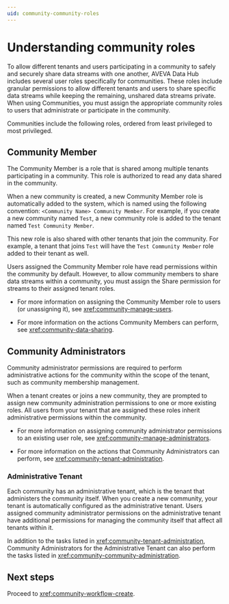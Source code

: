 ```yaml
---
uid: community-community-roles
---
```


# Understanding community roles

To allow different tenants and users participating in a community to safely and securely share data streams with one another, AVEVA Data Hub includes several user roles specifically for communities. These roles include granular permissions to allow different tenants and users to share specific data streams while keeping the remaining, unshared data streams private. When using Communities, you must assign the appropriate community roles to users that administrate or participate in the community.

Communities include the following roles, ordered from least privileged to most privileged.

## Community Member

The Community Member is a role that is shared among multiple tenants participating in a community. This role is authorized to read any data shared in the community.

When a new community is created, a new Community Member role is automatically added to the system, which is named using the following convention: `<Community Name> Community Member`. For example, if you create a new community named `Test`, a new community role is added to the tenant named `Test Community Member`.

This new role is also shared with other tenants that join the community. For example, a tenant that joins `Test` will have the `Test Community Member` role added to their tenant as well.

Users assigned the Community Member role have read permissions within the community by default. However, to allow community members to share data streams within a community, you must assign the Share permission for streams to their assigned tenant roles.

- For more information on assigning the Community Member role to users (or unassigning it), see <xref:community-manage-users>.

- For more information on the actions Community Members can perform, see <xref:community-data-sharing>.

## Community Administrators

Community administrator permissions are required to perform administrative actions for the community within the scope of the tenant, such as community membership management.

When a tenant creates or joins a new community, they are prompted to assign new community administration permissions to one or more existing roles. All users from your tenant that are assigned these roles inherit administrative permissions within the community.

- For more information on assigning community administrator permissions to an existing user role, see <xref:community-manage-administrators>.

- For more information on the actions that Community Administrators can perform, see <xref:community-tenant-administration>.

### Administrative Tenant

Each community has an administrative tenant, which is the tenant that administers the community itself. When you create a new community, your tenant is automatically configured as the administrative tenant. Users assigned community administrator permissions on the administrative tenant have additional permissions for managing the community itself that affect all tenants within it.

In addition to the tasks listed in <xref:community-tenant-administration>, Community Administrators for the Administrative Tenant can also perform the tasks listed in  <xref:community-community-administration>.

## Next steps

Proceed to <xref:community-workflow-create>.
